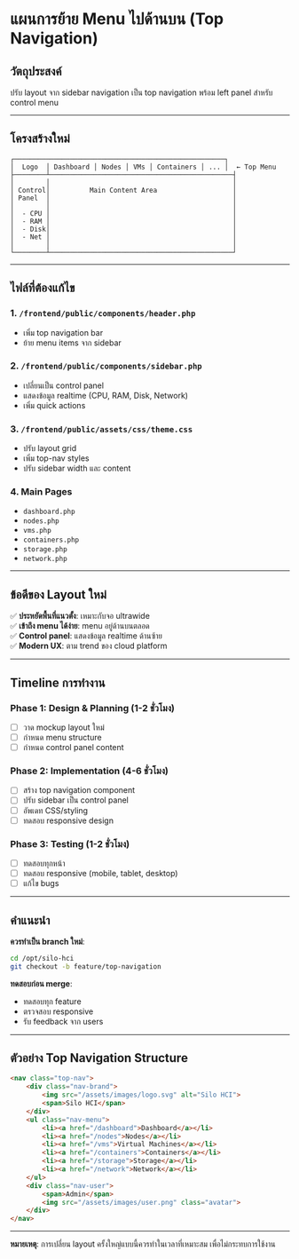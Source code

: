 # แผนการย้าย Menu ไปด้านบน (Top Navigation)

## วัตถุประสงค์
ปรับ layout จาก sidebar navigation เป็น top navigation พร้อม left panel สำหรับ control menu

---

## โครงสร้างใหม่

```
┌─────────────────────────────────────────────────────┐
│  Logo  │ Dashboard │ Nodes │ VMs │ Containers │ ... │  ← Top Menu
├────────┴──────────────────────────────────────────────┤
│        │                                              │
│ Control│          Main Content Area                   │
│ Panel  │                                              │
│        │                                              │
│  - CPU │                                              │
│  - RAM │                                              │
│  - Disk│                                              │
│  - Net │                                              │
│        │                                              │
└────────┴──────────────────────────────────────────────┘
```

---

## ไฟล์ที่ต้องแก้ไข

### 1. `/frontend/public/components/header.php`
- เพิ่ม top navigation bar
- ย้าย menu items จาก sidebar

### 2. `/frontend/public/components/sidebar.php`
- เปลี่ยนเป็น control panel
- แสดงข้อมูล realtime (CPU, RAM, Disk, Network)
- เพิ่ม quick actions

### 3. `/frontend/public/assets/css/theme.css`
- ปรับ layout grid
- เพิ่ม top-nav styles
- ปรับ sidebar width และ content

### 4. Main Pages
- `dashboard.php`
- `nodes.php`
- `vms.php`
- `containers.php`
- `storage.php`
- `network.php`

---

## ข้อดีของ Layout ใหม่

✅ **ประหยัดพื้นที่แนวตั้ง**: เหมาะกับจอ ultrawide  
✅ **เข้าถึง menu ได้ง่าย**: menu อยู่ด้านบนตลอด  
✅ **Control panel**: แสดงข้อมูล realtime ด้านซ้าย  
✅ **Modern UX**: ตาม trend ของ cloud platform  

---

## Timeline การทำงาน

### Phase 1: Design & Planning (1-2 ชั่วโมง)
- [ ] วาด mockup layout ใหม่
- [ ] กำหนด menu structure
- [ ] กำหนด control panel content

### Phase 2: Implementation (4-6 ชั่วโมง)
- [ ] สร้าง top navigation component
- [ ] ปรับ sidebar เป็น control panel
- [ ] อัพเดท CSS/styling
- [ ] ทดสอบ responsive design

### Phase 3: Testing (1-2 ชั่วโมง)
- [ ] ทดสอบทุกหน้า
- [ ] ทดสอบ responsive (mobile, tablet, desktop)
- [ ] แก้ไข bugs

---

## คำแนะนำ

**ควรทำเป็น branch ใหม่**:
```bash
cd /opt/silo-hci
git checkout -b feature/top-navigation
```

**ทดสอบก่อน merge**:
- ทดสอบทุก feature
- ตรวจสอบ responsive
- รับ feedback จาก users

---

## ตัวอย่าง Top Navigation Structure

```html
<nav class="top-nav">
    <div class="nav-brand">
        <img src="/assets/images/logo.svg" alt="Silo HCI">
        <span>Silo HCI</span>
    </div>
    <ul class="nav-menu">
        <li><a href="/dashboard">Dashboard</a></li>
        <li><a href="/nodes">Nodes</a></li>
        <li><a href="/vms">Virtual Machines</a></li>
        <li><a href="/containers">Containers</a></li>
        <li><a href="/storage">Storage</a></li>
        <li><a href="/network">Network</a></li>
    </ul>
    <div class="nav-user">
        <span>Admin</span>
        <img src="/assets/images/user.png" class="avatar">
    </div>
</nav>
```

---

**หมายเหตุ**: การเปลี่ยน layout ครั้งใหญ่แบบนี้ควรทำในเวลาที่เหมาะสม เพื่อไม่กระทบการใช้งาน
